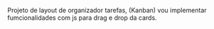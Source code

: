 Projeto de layout de organizador tarefas, (Kanban) vou implementar fumcionalidades com js
para drag e drop da cards.
